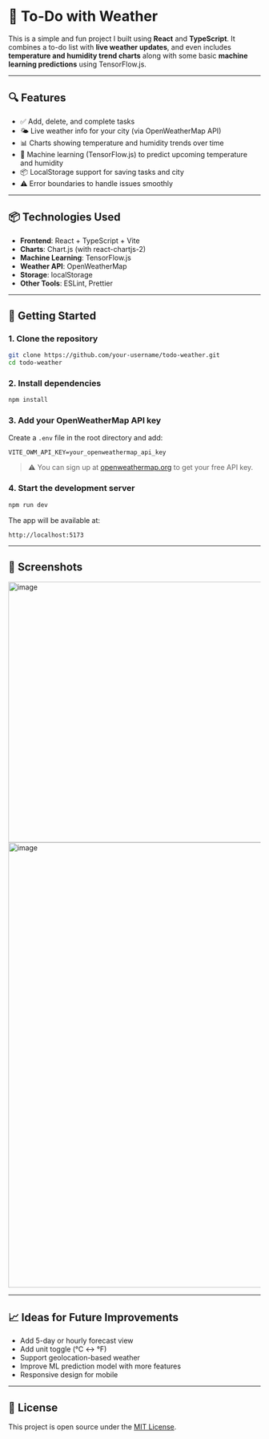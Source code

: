 # 📝 To-Do with Weather

This is a simple and fun project I built using **React** and **TypeScript**. It combines a to-do list with **live weather updates**, and even includes **temperature and humidity trend charts** along with some basic **machine learning predictions** using TensorFlow.js.

---

## 🔍 Features

- ✅ Add, delete, and complete tasks  
- 🌤 Live weather info for your city (via OpenWeatherMap API)  
- 📊 Charts showing temperature and humidity trends over time  
- 🤖 Machine learning (TensorFlow.js) to predict upcoming temperature and humidity  
- 📦 LocalStorage support for saving tasks and city  
- ⚠️ Error boundaries to handle issues smoothly  

---

## 📦 Technologies Used

- **Frontend**: React + TypeScript + Vite  
- **Charts**: Chart.js (with react-chartjs-2)  
- **Machine Learning**: TensorFlow.js  
- **Weather API**: OpenWeatherMap  
- **Storage**: localStorage  
- **Other Tools**: ESLint, Prettier

---

## 🚀 Getting Started

### 1. Clone the repository

```bash
git clone https://github.com/your-username/todo-weather.git
cd todo-weather
```

### 2. Install dependencies

```bash
npm install
```

### 3. Add your OpenWeatherMap API key

Create a `.env` file in the root directory and add:

```env
VITE_OWM_API_KEY=your_openweathermap_api_key
```

> ⚠️ You can sign up at [openweathermap.org](https://openweathermap.org/api) to get your free API key.

### 4. Start the development server

```bash
npm run dev
```

The app will be available at:

```
http://localhost:5173
```

---

## 📸 Screenshots

<img width="1872" height="520" alt="image" src="https://github.com/user-attachments/assets/2a82f6c3-f401-4661-a35e-b53505bc36f9" />
<img width="1846" height="888" alt="image" src="https://github.com/user-attachments/assets/c788d8e6-23c5-4f56-807a-e7952a5d3581" />


---

## 📈 Ideas for Future Improvements

- Add 5-day or hourly forecast view  
- Add unit toggle (°C ↔ °F)  
- Support geolocation-based weather  
- Improve ML prediction model with more features  
- Responsive design for mobile

---

## 📄 License

This project is open source under the [MIT License](LICENSE).

